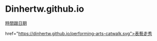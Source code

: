 # Dinhertw.github.io

<a href="https://dinhertw.github.io/time%20and%20date.html">時間跟日期</a><br>

 <a>href="https://dinhertw.github.io/performing-arts-catwalk.svg">表藝走秀</a><br>
